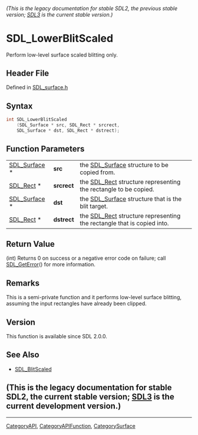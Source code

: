 ###### (This is the legacy documentation for stable SDL2, the previous stable version; [SDL3](https://wiki.libsdl.org/SDL3/) is the current stable version.)
# SDL_LowerBlitScaled

Perform low-level surface scaled blitting only.

## Header File

Defined in [SDL_surface.h](https://github.com/libsdl-org/SDL/blob/SDL2/include/SDL_surface.h)

## Syntax

```c
int SDL_LowerBlitScaled
    (SDL_Surface * src, SDL_Rect * srcrect,
    SDL_Surface * dst, SDL_Rect * dstrect);
```

## Function Parameters

|                              |             |                                                                                    |
| ---------------------------- | ----------- | ---------------------------------------------------------------------------------- |
| [SDL_Surface](SDL_Surface) * | **src**     | the [SDL_Surface](SDL_Surface) structure to be copied from.                        |
| [SDL_Rect](SDL_Rect) *       | **srcrect** | the [SDL_Rect](SDL_Rect) structure representing the rectangle to be copied.        |
| [SDL_Surface](SDL_Surface) * | **dst**     | the [SDL_Surface](SDL_Surface) structure that is the blit target.                  |
| [SDL_Rect](SDL_Rect) *       | **dstrect** | the [SDL_Rect](SDL_Rect) structure representing the rectangle that is copied into. |

## Return Value

(int) Returns 0 on success or a negative error code on failure; call
[SDL_GetError](SDL_GetError)() for more information.

## Remarks

This is a semi-private function and it performs low-level surface blitting,
assuming the input rectangles have already been clipped.

## Version

This function is available since SDL 2.0.0.

## See Also

- [SDL_BlitScaled](SDL_BlitScaled)


## (This is the legacy documentation for stable SDL2, the current stable version; [SDL3](https://wiki.libsdl.org/SDL3/) is the current development version.)



----
[CategoryAPI](CategoryAPI), [CategoryAPIFunction](CategoryAPIFunction), [CategorySurface](CategorySurface)

